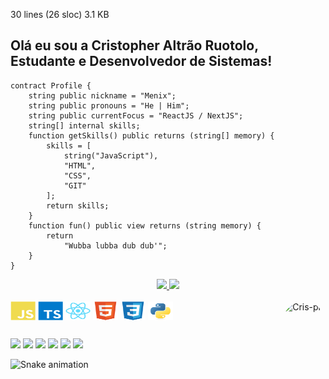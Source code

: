 30 lines (26 sloc)  3.1 KB

## Olá eu sou a Cristopher Altrão Ruotolo, Estudante e Desenvolvedor de Sistemas!
```solidity
contract Profile {
    string public nickname = "Menix";
    string public pronouns = "He | Him";
    string public currentFocus = "ReactJS / NextJS";
    string[] internal skills;
    function getSkills() public returns (string[] memory) {
        skills = [
            string("JavaScript"),
            "HTML",
            "CSS",
            "GIT"
        ];
        return skills;
    }
    function fun() public view returns (string memory) {
        return
            "Wubba lubba dub dub'";
    }
}
```
<div align="center">
  <a href="https://github.com/cristopherruotolo">
  <img height="160em" src="https://github-readme-stats.vercel.app/api?username=cristopherruotolo&show_icons=true&theme=dracula&include_all_commits=true&count_private=true"/>
  </a>
  <a href="https://github.com/cristopherruotolo">
  <img height="160em" src="https://github-readme-stats.vercel.app/api/top-langs/?username=cristopherruotolo&repo=cristopherruotolo&layout=compact&langs_count=7&theme=dracula"/>
  </a>
</div>
<div style="display: inline_block"><br>
  <img align="center" alt="Cris-Js" height="30" width="40" src="https://raw.githubusercontent.com/devicons/devicon/master/icons/javascript/javascript-plain.svg">
  <img align="center" alt="Cris-Ts" height="30" width="40" src="https://raw.githubusercontent.com/devicons/devicon/master/icons/typescript/typescript-plain.svg">
  <img align="center" alt="Cris-React" height="30" width="40" src="https://raw.githubusercontent.com/devicons/devicon/master/icons/react/react-original.svg">
  <img align="center" alt="Cris-HTML" height="30" width="40" src="https://raw.githubusercontent.com/devicons/devicon/master/icons/html5/html5-original.svg">
  <img align="center" alt="Cris-CSS" height="30" width="40" src="https://raw.githubusercontent.com/devicons/devicon/master/icons/css3/css3-original.svg">
  <img align="center" alt="Cris-Python" height="30" width="40" src="https://raw.githubusercontent.com/devicons/devicon/master/icons/python/python-original.svg">
  <img align="right" alt="Cris-pic" height="150" style="border-radius:50px;" src="https://upload.wikimedia.org/wikipedia/commons/thumb/2/28/HelloWorld.svg/512px-HelloWorld.svg.png?20100207111424">
</div>

##
<div> 
  <a href="https://www.youtube.com/channel/UCy4pVl_BCUWmdVA0RgOwUlg" target="_blank"><img src="https://img.shields.io/badge/YouTube-FF0000?style=for-the-badge&logo=youtube&logoColor=white" target="_blank"></a>
  <a href="https://instagram.com/cristopherruotolo" target="_blank"><img src="https://img.shields.io/badge/-Instagram-%23E4405F?style=for-the-badge&logo=instagram&logoColor=white" target="_blank"></a>
 	<a href="https://www.twitch.tv/menixnai" target="_blank"><img src="https://img.shields.io/badge/Twitch-9146FF?style=for-the-badge&logo=twitch&logoColor=white" target="_blank"></a>
 <a href="https://discord.gg/4veZ9Asm" target="_blank"><img src="https://img.shields.io/badge/Discord-7289DA?style=for-the-badge&logo=discord&logoColor=white" target="_blank"></a> 
  <a href = "mailto:cristopherruotolo@gmail.com"><img src="https://img.shields.io/badge/-Gmail-%23333?style=for-the-badge&logo=gmail&logoColor=white" target="_blank"></a>
  <a href="https://www.linkedin.com/in/cristopher-altrão-ruotolo-b09416134/" target="_blank"><img src="https://img.shields.io/badge/-LinkedIn-%230077B5?style=for-the-badge&logo=linkedin&logoColor=white" target="_blank"></a> 
 
  ![Snake animation](https://github.com/cristopherruotolo/cristopherruotolo/blob/output/github-contribution-grid-snake.svg)
 
</div>
